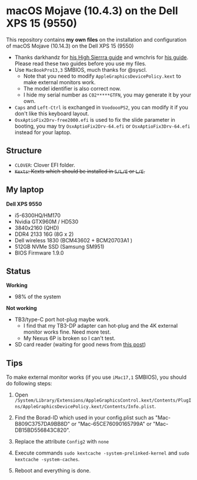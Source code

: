 # macOS Mojave (10.4.3) on the Dell XPS 15 (9550)
This repository contains **my own files** on the installation and configuration of macOS Mojave (10.14.3) on the Dell XPS 15 (9550)

* Thanks darkhandz for [his High Sierrra guide](https://github.com/darkhandz/XPS15-9550-High-Sierra) and wmchris for [his guide](https://github.com/wmchris/DellXPS15-9550-OSX). Please read these two guides before you use my files.
* Use `MacBookPro13,3` SMBIOS, much thanks for @syscl.
  * Note that you need to modify `AppleGraphicsDevicePolicy.kext` to make external monitors work.
  * The model identifier is also correct now.
  * I hide my serial number as `C02*****GTFN`, you may generate it by your own.
* `Caps` and `Left-Ctrl` is exchanged in `VoodoooPS2`, you can modify it if you don't like this keyboard layout.
* `OsxAptioFix2Drv-free2000.efi` is used to fix the slide parameter in booting, you may try `OsxAptioFix2Drv-64.efi` or `OsxAptioFix3Drv-64.efi ` instead for your laptop.

## Structure
* `CLOVER`: Clover EFI folder.
* ~~`Kexts`: Kexts which should be installed in `S/L/E` or `L/E`.~~

## My laptop
**Dell XPS 9550**

* i5-6300HQ/HM170
* Nvidia GTX960M / HD530
* 3840x2160 (QHD)
* DDR4 2133 16G (8G x 2)
* Dell wireless 1830 (BCM43602 + BCM20703A1 )
* 512GB NVMe SSD (Samsung SM951)
* BIOS Firmware 1.9.0

## Status

**Working**

* 98% of the system

**Not working**

* TB3/type-C port hot-plug maybe work.
    * I find that my TB3-DP adapter can hot-plug and the 4K external monitor works fine. Need more test.
    * My Nexus 6P is broken so I can't test.
* SD card reader (waiting for good news from [this post](http://www.insanelymac.com/forum/topic/321080-sineteks-driver-for-realtek-rtsx-sdhc-card-readers))

## Tips

To make external monitor works (if you use `iMac17,1` SMBIOS), you should do following steps:

1. Open `/System/Library/Extensions/AppleGraphicsControl.kext/Contents/PlugIns/AppleGraphicsDevicePolicy.kext/Contents/Info.plist`.

2. Find the Borad-ID which used in your config.plist such as "Mac-B809C3757DA9BB8D" or "Mac-65CE76090165799A" or "Mac-DB15BD556843C820".

3. Replace the attribute `Config2` with `none`

4. Execute commands `sudo kextcache -system-prelinked-kernel` and `sudo kextcache -system-caches`.
5. Reboot and everything is done.

